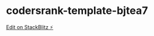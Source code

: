 # codersrank-template-bjtea7

[Edit on StackBlitz ⚡️](https://stackblitz.com/edit/codersrank-template-bjtea7)